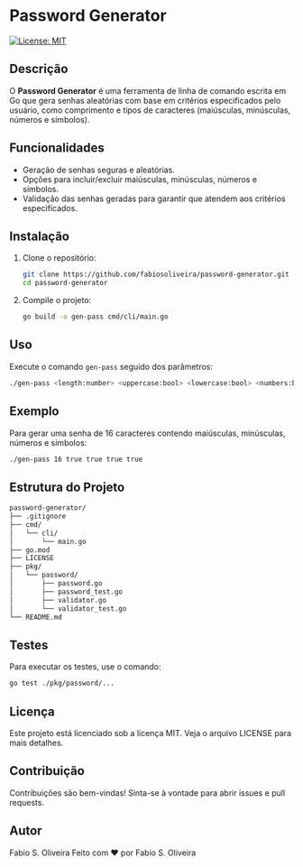 # Password Generator

[![License: MIT](https://img.shields.io/badge/License-MIT-yellow.svg)](LICENSE)

## Descrição

O **Password Generator** é uma ferramenta de linha de comando escrita em Go que gera senhas aleatórias com base em critérios especificados pelo usuário, como comprimento e tipos de caracteres (maiúsculas, minúsculas, números e símbolos).

## Funcionalidades

- Geração de senhas seguras e aleatórias.
- Opções para incluir/excluir maiúsculas, minúsculas, números e símbolos.
- Validação das senhas geradas para garantir que atendem aos critérios especificados.

## Instalação

1. Clone o repositório:
    ```sh
    git clone https://github.com/fabiosoliveira/password-generator.git
    cd password-generator
    ```

2. Compile o projeto:
    ```sh
    go build -o gen-pass cmd/cli/main.go
    ```

## Uso

Execute o comando `gen-pass` seguido dos parâmetros:

```sh
./gen-pass <length:number> <uppercase:bool> <lowercase:bool> <numbers:bool> <symbols:bool>
```

## Exemplo
Para gerar uma senha de 16 caracteres contendo maiúsculas, minúsculas, números e símbolos:

```sh
./gen-pass 16 true true true true
```

## Estrutura do Projeto

```sh
password-generator/
├── .gitignore
├── cmd/
│   └── cli/
│       └── main.go
├── go.mod
├── LICENSE
├── pkg/
│   └── password/
│       ├── password.go
│       ├── password_test.go
│       ├── validator.go
│       └── validator_test.go
└── README.md
```


## Testes

Para executar os testes, use o comando:

```sh
go test ./pkg/password/...
```

## Licença
Este projeto está licenciado sob a licença MIT. Veja o arquivo LICENSE para mais detalhes.

## Contribuição
Contribuições são bem-vindas! Sinta-se à vontade para abrir issues e pull requests.

## Autor
Fabio S. Oliveira
Feito com ❤️ por Fabio S. Oliveira